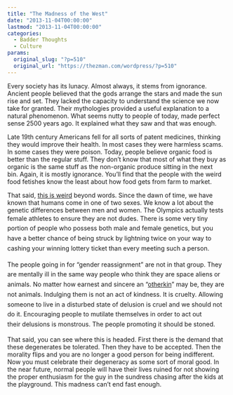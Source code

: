 ```yaml
---
title: "The Madness of the West"
date: "2013-11-04T00:00:00"
lastmod: "2013-11-04T00:00:00"
categories:
  - Badder Thoughts
  - Culture
params:
  original_slug: "?p=510"
  original_url: "https://thezman.com/wordpress/?p=510"
---
```


Every society has its lunacy. Almost always, it stems from ignorance.
Ancient people believed that the gods arrange the stars and made the sun
rise and set. They lacked the capacity to understand the science we now
take for granted. Their mythologies provided a useful explanation to a
natural phenomenon. What seems nutty to people of today, made perfect
sense 2500 years ago. It explained what they saw and that was enough.

Late 19th century Americans fell for all sorts of patent medicines,
thinking they would improve their health. In most cases they were
harmless scams. In some cases they were poison. Today, people believe
organic food is better than the regular stuff. They don’t know that most
of what they buy as organic is the same stuff as the non-organic produce
sitting in the next bin. Again, it is mostly ignorance. You’ll find that
the people with the weird food fetishes know the least about how food
gets from farm to market.

That said,
<a href="http://www.bbc.co.uk/news/world-europe-24767225" rel="noopener"
target="_blank">this is weird</a> beyond words. Since the dawn of time,
we have known that humans come in one of two sexes. We know a lot about
the genetic differences between men and women. The Olympics actually
tests female athletes to ensure they are not
dudes. <span style="line-height: 1.625;">There is some very tiny portion
of people who possess both male and female genetics, but you have a
better chance of being struck by lightning twice on your way to cashing
your winning lottery ticket than every meeting such a person.</span>

<span style="line-height: 1.625;">The people going in for “gender
reassignment” are not in that group. They are mentally ill in the same
way people who think they are space aliens or animals. No matter how
earnest and sincere an
“</span><a href="http://en.wikipedia.org/wiki/Otherkin" rel="noopener"
style="line-height: 1.625;" target="_blank">otherkin</a><span style="line-height: 1.625;">”
may be, they are not animals. Indulging them is not an act of kindness.
It is cruelty. Allowing someone to live in a disturbed state of delusion
is cruel and we should not do it. Encouraging people
to </span>mutilate<span style="line-height: 1.625;"> </span>themselves<span style="line-height: 1.625;"> in
order to act out their delusions is monstrous. The people promoting it
should be stoned.</span>

That said, you can see where this is headed. First there is the demand
that these degenerates be tolerated. Then they have to be accepted. Then
the morality flips and you are no longer a good person for being
indifferent. Now you must celebrate their degeneracy as some sort of
moral good. In the near future, normal people will have their lives
ruined for not showing the proper enthusiasm for the guy in the sundress
chasing after the kids at the playground. This madness can’t end fast
enough.
